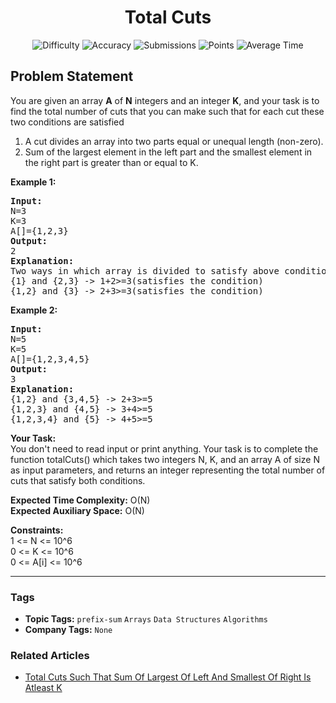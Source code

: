 <h1 align="center">Total Cuts</h1>

<p align="center">
  <img alt="Difficulty" title="Difficulty" src="https://custom-icon-badges.demolab.com/badge/Difficulty: Easy-1F222E?style=for-the-badge&logoColor=white&logo=fire"/>
  <img alt="Accuracy" title="Accuracy" src="https://custom-icon-badges.demolab.com/badge/Accuracy: 54.24%25-1F222E?style=for-the-badge&logoColor=white&logo=target"/>
  <img alt="Submissions" title="Submissions" src="https://custom-icon-badges.demolab.com/badge/Submissions: 28K+-1F222E?style=for-the-badge&logoColor=white&logo=repo"/>
  <img alt="Points" title="Points" src="https://custom-icon-badges.demolab.com/badge/Points: 2-1F222E?style=for-the-badge&logoColor=white&logo=award"/>
  <img alt="Average Time" title="Average Time" src="https://custom-icon-badges.demolab.com/badge/Average%20Time: N/A-1F222E?style=for-the-badge&logoColor=white&logo=clock"/>
</p>

## Problem Statement

You are given an array <b>A</b> of <b>N</b> integers and an integer <b>K</b>, and your task is to find the total number of cuts that you can make such that for each cut these two conditions are satisfied<br>
1. A cut divides an array into two parts equal or unequal length (non-zero).<br>
2. Sum of the largest element in the left part and the smallest element in the right part is greater than or equal to K.

<b>Example 1:</b>

<pre><b>Input:</b>
N=3
K=3
A[]={1,2,3}
<b>Output:</b>
2
<b>Explanation:</b>
Two ways in which array is divided to satisfy above conditions are:
{1} and {2,3} -> 1+2>=3(satisfies the condition)
{1,2} and {3} -> 2+3>=3(satisfies the condition)</pre>

<b>Example 2:</b>

<pre><b>Input:</b>
N=5
K=5
A[]={1,2,3,4,5}
<b>Output:</b>
3
<b>Explanation:</b>
{1,2} and {3,4,5} -> 2+3>=5
{1,2,3} and {4,5} -> 3+4>=5
{1,2,3,4} and {5} -> 4+5>=5</pre>

<b>Your Task:</b><br>
You don't need to read input or print anything. Your task is to complete the function totalCuts() which takes two integers N, K, and an array A of size N as input parameters, and returns an integer representing the total number of cuts that satisfy both conditions.

<b>Expected Time Complexity:</b> O(N)<br>
<b>Expected Auxiliary Space:</b> O(N)

<b>Constraints:</b><br>
1 <= N <= 10^6<br>
0 <= K <= 10^6<br>
0 <= A[i] <= 10^6


<hr>

### Tags
- **Topic Tags:** `prefix-sum` `Arrays` `Data Structures` `Algorithms`
- **Company Tags:** `None`

### Related Articles
- [Total Cuts Such That Sum Of Largest Of Left And Smallest Of Right Is Atleast K](https://www.geeksforgeeks.org/total-cuts-such-that-sum-of-largest-of-left-and-smallest-of-right-is-atleast-k/)
